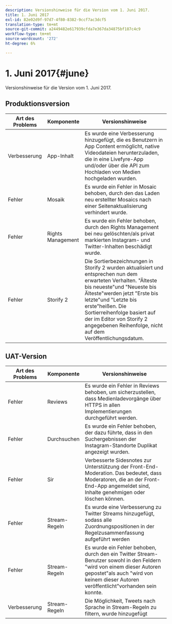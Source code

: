 ```yaml
---
description: Versionshinweise für die Version vom 1. Juni 2017.
title: 1. Juni 2017
exl-id: 82e02d9f-97d7-4f80-8382-9ccf7ac3dcf5
translation-type: tm+mt
source-git-commit: a2449482e617939cfda7e367da34875bf187c4c9
workflow-type: tm+mt
source-wordcount: '272'
ht-degree: 6%

---
```


# 1. Juni 2017{#june}

Versionshinweise für die Version vom 1. Juni 2017.

## Produktionsversion

| **Art des Problems** | **Komponente** | **Versionshinweise** |
|---|---|---|
| Verbesserung | App-Inhalt | Es wurde eine Verbesserung hinzugefügt, die es Benutzern in App Content ermöglicht, native Videodateien herunterzuladen, die in eine Livefyre-App und/oder über die API zum Hochladen von Medien hochgeladen wurden. |
| Fehler | Mosaik | Es wurde ein Fehler in Mosaic behoben, durch den das Laden neu erstellter Mosaics nach einer Seitenaktualisierung verhindert wurde. |
| Fehler | Rights Management | Es wurde ein Fehler behoben, durch den Rights Management bei neu gelöschten/als privat markierten Instagram- und Twitter-Inhalten beschädigt wurde. |
| Fehler | Storify 2 | Die Sortierbezeichnungen in Storify 2 wurden aktualisiert und entsprechen nun dem erwarteten Verhalten. &quot;Älteste bis neueste&quot;und &quot;Neueste bis Älteste&quot;werden jetzt &quot;Erste bis letzte&quot;und &quot;Letzte bis erste&quot;heißen. Die Sortierreihenfolge basiert auf der im Editor von Storify 2 angegebenen Reihenfolge, nicht auf dem Veröffentlichungsdatum. |

## UAT-Version

| **Art des Problems** | **Komponente** | **Versionshinweise** |
|---|---|---|
| Fehler | Reviews | Es wurde ein Fehler in Reviews behoben, um sicherzustellen, dass Medienladevorgänge über HTTPS in allen Implementierungen durchgeführt werden. |
| Fehler | Durchsuchen | Es wurde ein Fehler behoben, der dazu führte, dass in den Suchergebnissen der Instagram-Standorte Duplikat angezeigt wurden. |
| Fehler | Sir | Verbesserte Sidesnotes zur Unterstützung der Front-End-Moderation. Das bedeutet, dass Moderatoren, die an der Front-End-App angemeldet sind, Inhalte genehmigen oder löschen können. |
| Fehler | Stream-Regeln | Es wurde eine Verbesserung zu Twitter Streams hinzugefügt, sodass alle Zuordnungspositionen in der Regelzusammenfassung aufgeführt werden |
| Fehler | Stream-Regeln | Es wurde ein Fehler behoben, durch den ein Twitter Stream-Benutzer sowohl in den Feldern &quot;wird von einem dieser Autoren gepostet&quot;als auch &quot;wird von keinem dieser Autoren veröffentlicht&quot;vorhanden sein konnte. |
| Verbesserung | Stream-Regeln | Die Möglichkeit, Tweets nach Sprache in Stream-Regeln zu filtern, wurde hinzugefügt |

